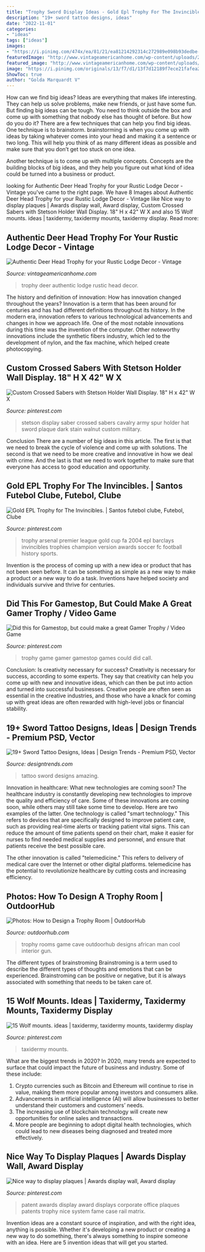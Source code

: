 ```yaml
---
title: "Trophy Sword Display Ideas - Gold Epl Trophy For The Invincibles."
description: "19+ sword tattoo designs, ideas"
date: "2022-11-01"
categories:
- "ideas"
tags: ["ideas"]
images:
- "https://i.pinimg.com/474x/ea/81/21/ea81214292314c272989e098b93dedbe---packs-taxidermy.jpg"
featuredImage: "http://www.vintageamericanhome.com/wp-content/uploads/2015/10/trophy.jpeg"
featured_image: "http://www.vintageamericanhome.com/wp-content/uploads/2015/10/trophy.jpeg"
image: "https://i.pinimg.com/originals/13/f7/d1/13f7d12189f7ece21fafea24e02751ff.jpg"
ShowToc: true
author: "Golda Marquardt V"
---
```



How can we find big ideas?
Ideas are everything that makes life interesting. They can help us solve problems, make new friends, or just have some fun. But finding big ideas can be tough. You need to think outside the box and come up with something that nobody else has thought of before. But how do you do it? There are a few techniques that can help you find big ideas. 
One technique is to brainstorm. brainstorming is when you come up with ideas by taking whatever comes into your head and making it a sentence or two long. This will help you think of as many different ideas as possible and make sure that you don’t get too stuck on one idea. 

Another technique is to come up with multiple concepts. Concepts are the building blocks of big ideas, and they help you figure out what kind of idea could be turned into a business or product.

	

		
looking for Authentic Deer Head Trophy for your Rustic Lodge Decor - Vintage you've came to the right page. We have 8 Images about Authentic Deer Head Trophy for your Rustic Lodge Decor - Vintage like Nice way to display plaques | Awards display wall, Award display, Custom Crossed Sabers with Stetson Holder Wall Display. 18&quot; H x 42&quot; W X and also 15 Wolf mounts. ideas | taxidermy, taxidermy mounts, taxidermy display. Read more:
		
    
## Authentic Deer Head Trophy For Your Rustic Lodge Decor - Vintage

<img loading=lazy src="http://www.vintageamericanhome.com/wp-content/uploads/2015/10/trophy.jpeg" onerror="this.onerror=null;this.src='https://tse1.mm.bing.net/th?id=OIP.dAiNlwa5WUk-fGynzSS5bgHaFC&amp;pid=15.1';" alt="Authentic Deer Head Trophy for your Rustic Lodge Decor - Vintage">

_Source: vintageamericanhome.com_

>trophy deer authentic lodge rustic head decor. 

	

The history and definition of innovation: How has innovation changed throughout the years?
Innovation is a term that has been around for centuries and has had different definitions throughout its history. In the modern era, innovation refers to various technological advancements and changes in how we approach life. One of the most notable innovations during this time was the invention of the computer. Other noteworthy innovations include the synthetic fibers industry, which led to the development of nylon, and the fax machine, which helped create photocopying.

    
## Custom Crossed Sabers With Stetson Holder Wall Display. 18&quot; H X 42&quot; W X

<img loading=lazy src="https://i.pinimg.com/736x/96/02/42/960242fdcbb4970b4777b0e163757165--stetson-spur.jpg" onerror="this.onerror=null;this.src='https://tse4.mm.bing.net/th?id=OIP.lEdks1qe4O4O75DTDb8kHgHaEl&amp;pid=15.1';" alt="Custom Crossed Sabers with Stetson Holder Wall Display. 18&quot; H x 42&quot; W X">

_Source: pinterest.com_

>stetson display saber crossed sabers cavalry army spur holder hat sword plaque dark stain walnut custom military. 

	

Conclusion
There are a number of big ideas in this article. The first is that we need to break the cycle of violence and come up with solutions. The second is that we need to be more creative and innovative in how we deal with crime. And the last is that we need to work together to make sure that everyone has access to good education and opportunity.

    
## Gold EPL Trophy For The Invincibles. | Santos Futebol Clube, Futebol, Clube

<img loading=lazy src="https://i.pinimg.com/originals/13/f7/d1/13f7d12189f7ece21fafea24e02751ff.jpg" onerror="this.onerror=null;this.src='https://tse2.mm.bing.net/th?id=OIP.L6lFZMy8TinJ_O_bglWsnQHaNH&amp;pid=15.1';" alt="Gold EPL Trophy for The Invincibles. | Santos futebol clube, Futebol, Clube">

_Source: pinterest.com_

>trophy arsenal premier league gold cup fa 2004 epl barclays invincibles trophies champion version awards soccer fc football history sports. 

	

Invention is the process of coming up with a new idea or product that has not been seen before. It can be something as simple as a new way to make a product or a new way to do a task. Inventions have helped society and individuals survive and thrive for centuries.

    
## Did This For Gamestop, But Could Make A Great Gamer Trophy / Video Game

<img loading=lazy src="https://i.pinimg.com/originals/4b/d3/1b/4bd31b6a6cde06d5fad95f9fac8f36c2.jpg" onerror="this.onerror=null;this.src='https://tse2.mm.bing.net/th?id=OIP.qLjku1hVZpazBCiN7qOGDwHaLH&amp;pid=15.1';" alt="Did this for Gamestop, but could make a great Gamer Trophy / Video Game">

_Source: pinterest.com_

>trophy game gamer gamestop games could did call. 

	

Conclusion: Is creativity necessary for success?
Creativity is necessary for success, according to some experts. They say that creativity can help you come up with new and innovative ideas, which can then be put into action and turned into successful businesses. Creative people are often seen as essential in the creative industries, and those who have a knack for coming up with great ideas are often rewarded with high-level jobs or financial stability.

    
## 19+ Sword Tattoo Designs, Ideas | Design Trends - Premium PSD, Vector

<img loading=lazy src="https://images.designtrends.com/wp-content/uploads/2016/03/25083142/Amazing-Sword-Tattoo-Designs.jpg" onerror="this.onerror=null;this.src='https://tse2.mm.bing.net/th?id=OIP.1os3pJ2WAkaG7LISMpOy1wHaHa&amp;pid=15.1';" alt="19+ Sword Tattoo Designs, Ideas | Design Trends - Premium PSD, Vector">

_Source: designtrends.com_

>tattoo sword designs amazing. 

	

Innovation in healthcare: What new technologies are coming soon?
The healthcare industry is constantly developing new technologies to improve the quality and efficiency of care. Some of these innovations are coming soon, while others may still take some time to develop. Here are two examples of the latter. 
One technology is called "smart technology." This refers to devices that are specifically designed to improve patient care, such as providing real-time alerts or tracking patient vital signs. This can reduce the amount of time patients spend on their chart, make it easier for nurses to find needed medical supplies and personnel, and ensure that patients receive the best possible care. 

The other innovation is called "telemedicine." This refers to delivery of medical care over the Internet or other digital platforms. telemedicine has the potential to revolutionize healthcare by cutting costs and increasing efficiency.

    
## Photos: How To Design A Trophy Room | OutdoorHub

<img loading=lazy src="https://cdn.outdoorhub.com/wp-content/uploads/sites/2/2015/01/outdoorhub-design-trophy-room-2015-01-29_13-59-24.jpg" onerror="this.onerror=null;this.src='https://tse2.mm.bing.net/th?id=OIP.XolzYyEz_9vzxYVTZ9u7cwHaE9&amp;pid=15.1';" alt="Photos: How to Design a Trophy Room | OutdoorHub">

_Source: outdoorhub.com_

>trophy rooms game cave outdoorhub designs african man cool interior gun. 

	

The different types of brainstroming
Brainstroming is a term used to describe the different types of thoughts and emotions that can be experienced. Brainstroming can be positive or negative, but it is always associated with something that needs to be taken care of.

    
## 15 Wolf Mounts. Ideas | Taxidermy, Taxidermy Mounts, Taxidermy Display

<img loading=lazy src="https://i.pinimg.com/474x/ea/81/21/ea81214292314c272989e098b93dedbe---packs-taxidermy.jpg" onerror="this.onerror=null;this.src='https://tse2.mm.bing.net/th?id=OIP.FKcT6d3FbbB6MfODLkUemQAAAA&amp;pid=15.1';" alt="15 Wolf mounts. ideas | taxidermy, taxidermy mounts, taxidermy display">

_Source: pinterest.com_

>taxidermy mounts. 

	

What are the biggest trends in 2020?
In 2020, many trends are expected to surface that could impact the future of business and industry. Some of these include:
1. Crypto currencies such as Bitcoin and Ethereum will continue to rise in value, making them more popular among investors and consumers alike.
2. Advancements in artificial intelligence (AI) will allow businesses to better understand their customers and customers’ needs.
3. The increasing use of blockchain technology will create new opportunities for online sales and transactions. 
4. More people are beginning to adopt digital health technologies, which could lead to new diseases being diagnosed and treated more effectively.

    
## Nice Way To Display Plaques | Awards Display Wall, Award Display

<img loading=lazy src="https://i.pinimg.com/originals/11/21/15/1121153a9e2b8013c747e51bf878cb97.jpg" onerror="this.onerror=null;this.src='https://tse1.mm.bing.net/th?id=OIP.zZqq6odxA1t95jxVurmBDwHaEa&amp;pid=15.1';" alt="Nice way to display plaques | Awards display wall, Award display">

_Source: pinterest.com_

>patent awards display award displays corporate office plaques patents trophy nice system fame case rail matrix. 

	

Invention ideas are a constant source of inspiration, and with the right idea, anything is possible. Whether it's developing a new product or creating a new way to do something, there's always something to inspire someone with an idea. Here are 5 invention ideas that will get you started.

